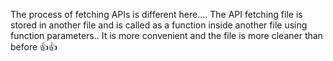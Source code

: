 The process of fetching APIs is different here....
The API fetching file is stored in another file and is called as a function inside another file using function parameters..
It is more convenient and the file is more cleaner than before 👍👍
